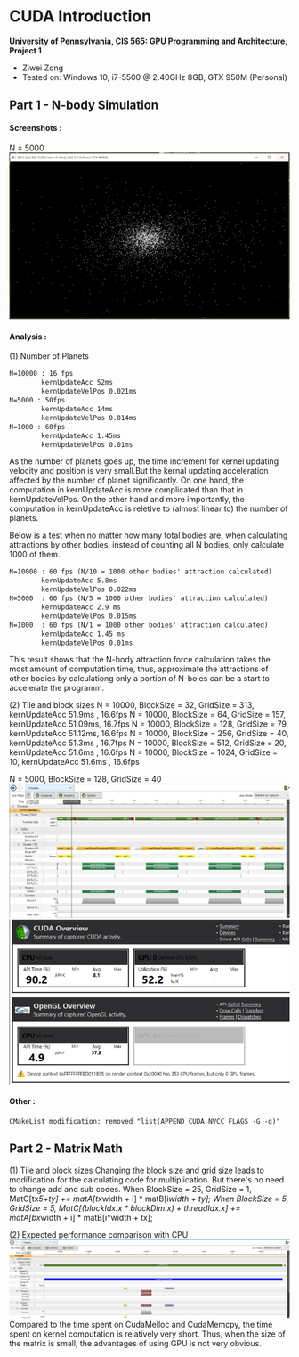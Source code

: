 CUDA Introduction
=================

**University of Pennsylvania, CIS 565: GPU Programming and Architecture, Project 1**

* Ziwei Zong
* Tested on: Windows 10, i7-5500 @ 2.40GHz 8GB, GTX 950M (Personal)

Part 1 - N-body Simulation
--------------------------

#### Screenshots : 
N = 5000
![](images/screenshot_N5000.PNG)

#### Analysis :
(1) Number of Planets

    N=10000 : 16 fps
			kernUpdateAcc 52ms
	        kernUpdateVelPos 0.021ms
    N=5000 : 50fps
			kernUpdateAcc 14ms
	        kernUpdateVelPos 0.014ms
    N=1000 : 60fps
			kernUpdateAcc 1.45ms
	        kernUpdateVelPos 0.01ms

As the number of planets goes up, the time increment for kernel updating velocity and position is very small.But the kernal updating acceleration affected by the number of planet significantly. 
On one hand, the computation in kernUpdateAcc is more complicated than that in kernUpdateVelPos. On the other hand and more importantly, the computation in kernUpdateAcc is reletive to (almost linear to) the number of planets.

Below is a test when no matter how many total bodies are, when calculating attractions by other bodies, instead of counting all N bodies, only calculate 1000 of them.
	
	N=10000 : 60 fps (N/10 = 1000 other bodies' attraction calculated)
			kernUpdateAcc 5.8ms
			kernUpdateVelPos 0.022ms
	N=5000  : 60 fps (N/5 = 1000 other bodies' attraction calculated)
			kernUpdateAcc 2.9 ms
			kernUpdateVelPos 0.015ms
	N=1000  : 60 fps (N/1 = 1000 other bodies' attraction calculated)
			kernUpdateAcc 1.45 ms
			kernUpdateVelPos 0.01ms

This result shows that the N-body attraction force calculation takes the most amount of computation time, thus, approximate the attractions of other bodies by calculationg only a portion of N-boies can be a start to accelerate the programm.

(2) Tile and block sizes
    N = 10000, BlockSize = 32,    GridSize = 313, kernUpdateAcc 51.9ms ,  16.6fps 
    N = 10000, BlockSize = 64,    GridSize = 157, kernUpdateAcc 51.09ms,  16.7fps
    N = 10000, BlockSize = 128,   GridSize = 79,  kernUpdateAcc 51.12ms,  16.6fps
    N = 10000, BlockSize = 256,   GridSize = 40,  kernUpdateAcc 51.3ms ,  16.7fps
    N = 10000, BlockSize = 512,   GridSize = 20,  kernUpdateAcc 51.6ms ,  16.6fps
    N = 10000, BlockSize = 1024,  GridSize = 10,  kernUpdateAcc 51.6ms ,  16.6fps

N = 5000, BlockSize = 128, GridSize = 40
![](images/analysis_timeline.PNG)
![](images/analysis_cpugpu.PNG)

#### Other :
	CMakeList modification: removed "list(APPEND CUDA_NVCC_FLAGS -G -g)"


 Part 2 - Matrix Math
--------------------------
(1) Tile and block sizes
Changing the block size and grid size leads to modification for the calculating code for multiplication. But there's no need to change add and sub codes.
    When BlockSize = 25, GridSize = 1, MatC[tx*5+ty] += matA[tx*width + i] * matB[i*width + ty];
    When BlockSize = 5,  GridSize = 5, MatC[(blockIdx.x * blockDim.x) + threadIdx.x] += matA[bx*width + i] * matB[i*width + tx];

(2) Expected performance comparison with CPU
![](images/Part2_analysis.PNG)
Compared to the time spent on CudaMelloc and CudaMemcpy, the time spent on kernel computation is relatively very short. Thus, when the size of the matrix is small, the advantages of using GPU is not very obvious.
